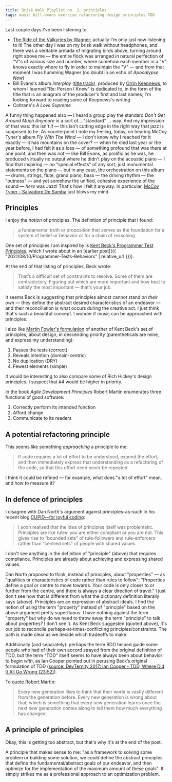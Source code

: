 ```yaml
---
title: Brisk Walk Playlist no. 2; principles
tags: music bill-evans exercise refactoring design principles TDD
---
```


Last couple days I've been listening to

- [The Ride of the Valkyries by Wagner](https://www.youtube.com/watch?v=OlQ6P6MxZ0k); actually I'm only just now listening to it! The other day I was on my brisk walk without headphones, and there was a veritable armada of migrating birds above, turning around right above me — the entire flock was arranged in natural perfection of "V"s of various size and number, where somehow each member in a "V" knows exactly where to fly in order to maintain the "V" — and from that moment I was humming Wagner (no doubt in an echo of _Apocalypse Now_)
- Bill Evans's album _Interplay_ ([title track](https://www.youtube.com/watch?v=wFrJxNICfcg)), produced by [Orrin Keepnews](https://en.wikipedia.org/wiki/Orrin_Keepnews), to whom I learned "Re: Person I Knew" is dedicated to, in the form of the title that is an anagram of the producer's first and last names; I'm looking forward to reading some of Keepnews's writing
- Coltrane's _A Love Supreme_

A funny thing happened also — I heard a group play the standard _Don't Get Around Much Anymore_ in a sort of... "standard" ... way. And my impression of that was: this isn't _it_ — this isn't cutting edge in the right way that jazz is supposed to be. As counterpoint I note my feeling, today, on hearing McCoy Tyner's album _Fly With The Wind_ — I don't know why I reached for it exactly — it has mountains on the cover? — when he died last year or the year before, I had felt it as a loss — of something profound that was there at one point, and then was not — like Bill Evans, as prolific as he was, he produced virtually no output where he didn't play on the acoustic piano — I find that inspiring — no "special effects" of any sort, just monumental statements on the piano — but in any case, the orchestration on this album — drums, strings, flute, grand piano, bass — the driving rhythm — the "outness" — and yet somehow the unified, cohesive experience of the sound — _here_ was Jazz! That's how I felt it anyway. In particular, [McCoy Tyner - Salvadore De Samba](https://www.youtube.com/watch?v=0vBiWKIyseY) just blows my mind.

## Principles

I enjoy the _notion_ of principles. The definition of principle that I found:

> a fundamental truth or proposition that serves as the foundation for a system of belief or behavior or for a chain of reasoning

One set of principles I am inspired by is [Kent Beck's Programmer Test Principles](https://medium.com/@kentbeck_7670/programmer-test-principles-d01c064d7934), which I wrote about in an [earlier post]({{ "2021/08/10/Programmer-Tests-Behaviors" | relative_url }})).

At the end of that listing of principles, Beck wrote:

> That’s a difficult set of constraints to resolve. Some of them are contradictory. Figuring out which are more important and how best to satisfy the most important — that’s your job.

It seems Beck is suggesting that principles almost cannot stand _on their own_ — they define the abstract desired characteristics of an endeavor — and their reconciliation is what occurs during the creative act. I just think that's such a beautiful concept. I wonder if music can be approached with principles.

I also like [Martin Fowler's formulation](https://martinfowler.com/bliki/BeckDesignRules.html) of another of Kent Beck's set of principles, about design, in descending priority (parentheticals are mine, and express my understanding):

1. Passes the tests (correct)
2. Reveals intention (domain-centric)
3. No duplication (DRY)
4. Fewest elements (simple)

It would be interesting to also compare some of Rich Hickey's design principles. I suspect that #4 would be higher in priority.

In the book _Agile Development Principles_ Robert Martin enumerates three functions of good software:

1. Correctly perform its intended function
2. Afford change
3. Communicate to its readers

## A potential refactoring principle

This seems like something _approaching_ a principle to me:

> If code requires a lot of effort to be understood, expend the effort, and then immediately express that understanding as a refactoring of the code, so that this effort need never be repeated.

I think it could be refined — for example, what does "a lot of effort" mean, and how to measure it?

## In defence of principles

I disagree with Dan North's argument against principles-as-such in his recent blog [CUPID—for joyful coding](https://dannorth.net/2022/02/10/cupid-for-joyful-coding/):

> I soon realised that the idea of principles itself was problematic. Principles are like rules: you are either compliant or you are not. This gives rise to “bounded sets” of rule-followers and rule-enforcers rather than “centred sets” of people with shared values.

I don't see anything in the definition of "principle" (above) that requires compliance. Principles are already about achieving and expressing shared values.

Dan North proposed to think, instead of principles, about "properties" — as "qualities or characteristics of code rather than rules to follow"; "Properties define a goal or centre to move towards. Your code is only closer to or further from the centre, and there is always a clear direction of travel." I just don't see how that is different from what the dictionary definition literally says (above). Principles are an expression of abstract ideals. I find the notion of using the term "property" instead of "principle" based on the above argument pretty superfluous. I have nothing against the term "property" but why do we need to throw away the term "principle" to talk about properties? I don't see it. As Kent Beck suggested (quoted above), it's our job to reconcile perhaps-at-times-conflicting principles/constraints. The path is made clear as we decide which tradeoffs to make.

Additionally (and separately): perhaps the term BDD helped guide some people who had of their own accord strayed from the original definition of TDD, but the term "TDD" itself seems to have always been about behavior _to begin with_, as Ian Cooper pointed out in perusing Beck’s original formulation of TDD ([source: DevTernity 2017: Ian Cooper - TDD, Where Did It All Go Wrong (23:52)](https://www.youtube.com/watch?v=EZ05e7EMOLM&t=1432s)).

To [quote Robert Martin](https://blog.cleancoder.com/uncle-bob/2020/10/18/Solid-Relevance.html):

> Every new generation likes to think that their world is vastly different from the generation before. Every new generation is wrong about that; which is something that every new generation learns once the next new generation comes along to tell them how much everything has changed. <grin>

## A principle of principles

Okay, this is getting too abstract, but that's why it's at the end of the post.

A principle that makes sense to me: "as a framework to solving some problem or building some solution, we _could_ define the abstract principles that define the fundamental/abstract goals of our endeavor, and then optimize for the implementation of the maximum amount of these goals". It simply strikes me as a professional approach to an optimization problem.
